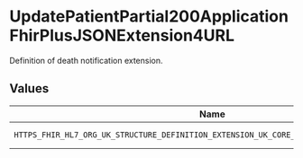 # UpdatePatientPartial200ApplicationFhirPlusJSONExtension4URL

Definition of death notification extension.


## Values

| Name                                                                                     | Value                                                                                    |
| ---------------------------------------------------------------------------------------- | ---------------------------------------------------------------------------------------- |
| `HTTPS_FHIR_HL7_ORG_UK_STRUCTURE_DEFINITION_EXTENSION_UK_CORE_DEATH_NOTIFICATION_STATUS` | https://fhir.hl7.org.uk/StructureDefinition/Extension-UKCore-DeathNotificationStatus     |